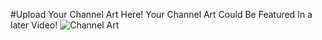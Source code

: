 #Upload Your Channel Art Here!
Your Channel Art Could Be Featured In a later Video!
![Channel Art
](https://lh3.googleusercontent.com/20XOQurXapKrCOsfMEEVzrlSng5aiaisFHnPOBsWv7m3BkGk2NQGXS95SQqfCH6oh9Jw6YNmTyUKRU9-PFKDLlCHXnKfbLGK9sPXSwgUBbDzzdI4pyDsn6JTvVYS9Z7PIoXl8rTNNK4sMMLq_MMxOQaE_1NqS6w7VU28GOvekTnJpssPRPH70-UOgME6JK-LxWKTGxAtunqpmyCV6X5iYwSD3LcilXpBEjEE8zJUELao262G7WFQU6q5Ny14BE1vJ5t8s-yJUn8fKRC3P4wTbUSQrfcA8ULsSa_BbQXDdkA1nw0umo9oaqwQjKzV4H_RpI64KGo9PNQQytJWbgWZxVWZurh9-OT6FHTYpdXRjiHYfDKHGErPl7CGk0WIaFuqBe2JG-6WRbZyAFdNK90HBbJIpSRa5aPw6d_nHtlbO6LataXH61xZBddJVLFhenloa7Yj3xCzRCHWtxGrSHazIftxN7K742Ep2oYfZYYYvH0vZf9jFTSUXlwusqGfEJV4s1tuA4XjrLuLUOucz90BFl85YxE9qrKPVtoPbDz1jzsORG3Ri4MvPGftFcC7FIOqCmLY5diWnVwCpGgHz1TVObz8bOW6gSpb4LRRZ-Yc9W68VCz3DHhT85AmNtjUfdKNQPXrIlquFlVYgxK36MBi9xxiHLiVfMqO4YXuNpj2yZ5gBTQv5brHg9gzqr_IUA=w1288-h794-no?authuser=0)
